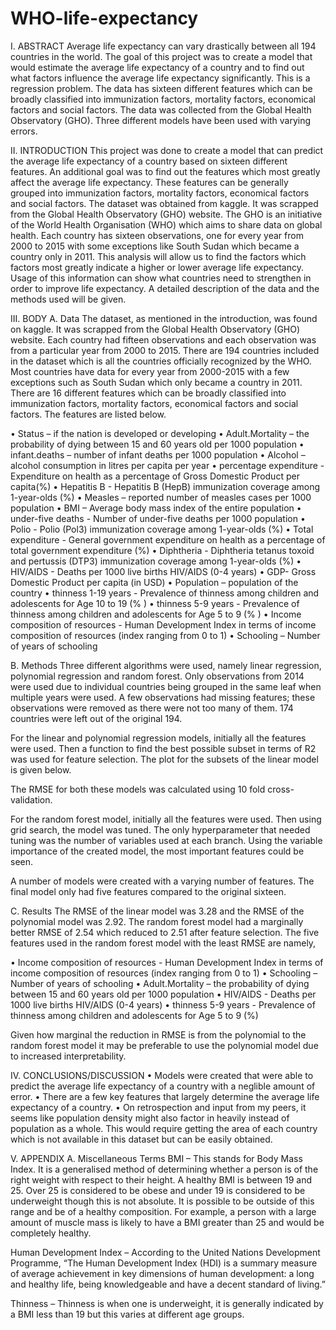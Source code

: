 # WHO-life-expectancy
I.	ABSTRACT
Average life expectancy can vary drastically between all 194 countries in the world. The goal of this project was to create a model that would estimate the average life expectancy of a country and to find out what factors influence the average life expectancy significantly. This is a regression problem. The data has sixteen different features which can be broadly classified into immunization factors, mortality factors, economical factors and social factors. The data was collected from the Global Health Observatory (GHO). Three different models have been used with varying errors.

II.	INTRODUCTION
This project was done to create a model that can predict the average life expectancy of a country based on sixteen different features. An additional goal was to find out the features which most greatly affect the average life expectancy. These features can be generally grouped into immunization factors, mortality factors, economical factors and social factors. The dataset was obtained from kaggle. It was scrapped from the Global Health Observatory (GHO) website. The GHO is an initiative of the World Health Organisation (WHO) which aims to share data on global health. Each country has sixteen observations, one for every year from 2000 to 2015 with some exceptions like South Sudan which became a country only in 2011. This analysis will allow us to find the factors which factors most greatly indicate a higher or lower average life expectancy. Usage of this information can show what countries need to strengthen in order to improve life expectancy. A detailed description of the data and the methods used will be given.

III.	BODY
A.	Data
The dataset, as mentioned in the introduction, was found on kaggle. It was scrapped from the Global Health Observatory (GHO) website. Each country had fifteen observations and each observation was from a particular year from 2000 to 2015. There are 194 countries included in the dataset which is all the countries officially recognized by the WHO. Most countries have data for every year from 2000-2015 with a few exceptions such as South Sudan which only became a country in 2011. There are 16 different features which can be broadly classified into immunization factors, mortality factors, economical factors and social factors. The features are listed below.

•	Status – if the nation is developed or developing
•	Adult.Mortality – the probability of dying between 15 and 60 years old per 1000 population
•	infant.deaths – number of infant deaths per 1000 population
•	Alcohol – alcohol consumption in litres per capita per year
•	percentage expenditure - Expenditure on health as a percentage of Gross Domestic Product per capita(%)
•	Hepatitis B - Hepatitis B (HepB) immunization coverage among 1-year-olds (%)
•	Measles – reported number of measles cases per 1000 population
•	BMI – Average body mass index of the entire population
•	under-five deaths - Number of under-five deaths per 1000 population
•	Polio - Polio (Pol3) immunization coverage among 1-year-olds (%)
•	Total expenditure - General government expenditure on health as a percentage of total      government expenditure (%)
•	Diphtheria - Diphtheria tetanus toxoid and pertussis (DTP3) immunization coverage among 1-year-olds (%)
•	HIV/AIDS - Deaths per 1000 live births HIV/AIDS (0-4 years)
•	GDP- Gross Domestic Product per capita (in USD)
•	Population – population of the country
•	thinness  1-19 years - Prevalence of thinness among children and adolescents for Age 10 to 19 (% )
•	thinness 5-9 years - Prevalence of thinness among children and adolescents for Age 5 to 9 (% )
•	Income composition of resources - Human Development Index in terms of income composition of resources (index ranging from 0 to 1)
•	Schooling – Number of years of schooling

B.	Methods
Three different algorithms were used, namely linear regression, polynomial regression and random forest. Only observations from 2014 were used due to individual countries being grouped in the same leaf when multiple years were used. A few observations had missing features; these observations were removed as there were not too many of them. 174 countries were left out of the original 194.

For the linear and polynomial regression models, initially all the features were used. Then a function to find the best possible subset in terms of R2 was used for feature selection. The plot for the subsets of the linear model is given below.
 
The RMSE for both these models was calculated using 10 fold cross-validation. 

For the random forest model, initially all the features were used. Then using grid search, the model was tuned. The only hyperparameter that needed tuning was the number of variables used at each branch. Using the variable importance of the created model, the most important features could be seen. 
 
A number of models were created with a varying number of features. The final model only had five features compared to the original sixteen.
 

C.	Results
The RMSE of the linear model was 3.28 and the RMSE of the polynomial model was 2.92. The random forest model had a marginally better RMSE of 2.54 which reduced to 2.51 after feature selection. The five features used in the random forest model with the least RMSE are namely,

•	Income composition of resources - Human Development Index in terms of income composition of resources (index ranging from 0 to 1)
•	Schooling – Number of years of schooling
•	Adult.Mortality – the probability of dying between 15 and 60 years old per 1000 population
•	HIV/AIDS - Deaths per 1000 live births HIV/AIDS (0-4 years)
•	thinness 5-9 years - Prevalence of thinness among children and adolescents for Age 5 to 9 (%)

Given how marginal the reduction in RMSE is from the polynomial to the random forest model it may be preferable to use the polynomial model due to increased interpretability. 

IV.	CONCLUSIONS/DISCUSSION
•	Models were created that were able to predict the average life expectancy of a country with a neglible amount of error.
•	There are a few key features that largely determine the average life expectancy of a country.
•	On retrospection and input from my peers, it seems like population density might also factor in heavily instead of population as a whole. This would require getting the area of each country which is not available in this dataset but can be easily obtained.

V.	APPENDIX
A.	Miscellaneous Terms
BMI – This stands for Body Mass Index. It is a generalised method of determining whether a person is of the right weight with respect to their height. A healthy BMI is between 19 and 25. Over 25 is considered to be obese and under 19 is considered to be underweight though this is not absolute. It is possible to be outside of this range and be of a healthy composition. For example, a person with a large amount of muscle mass is likely to have a BMI greater than 25 and would be completely healthy.

Human Development Index – According to the United Nations Development Programme, “The Human Development Index (HDI) is a summary measure of average achievement in key dimensions of human development: a long and healthy life, being knowledgeable and have a decent standard of living.”

Thinness – Thinness is when one is underweight, it is generally indicated by a BMI less than 19 but this varies at different age groups.
